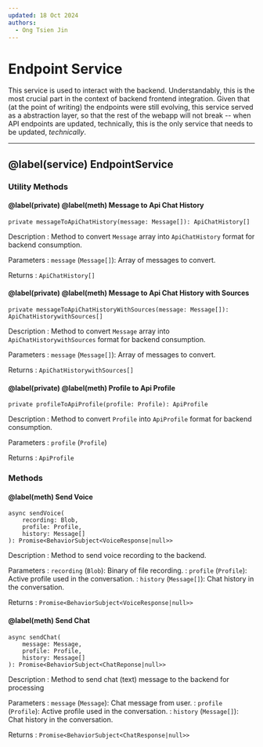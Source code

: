 ```yaml
---
updated: 18 Oct 2024
authors:
  - Ong Tsien Jin
---
```


# Endpoint Service

This service is used to interact with the backend. Understandably, this is the most crucial part in the context of
backend frontend integration. Given that (at the point of writing) the endpoints were still evolving, this service served
as a abstraction layer, so that the rest of the webapp will not break -- when API endpoints are updated, technically, this is the
only service that needs to be updated, _technically_.

---

## @label(service) EndpointService

### Utility Methods

#### @label(private) @label(meth) Message to Api Chat History

    private messageToApiChatHistory(message: Message[]): ApiChatHistory[]

Description
: Method to convert `Message` array into `ApiChatHistory` format for backend consumption.

Parameters
: `message` (`Message[]`): Array of messages to convert.

Returns
: `ApiChatHistory[]`

#### @label(private) @label(meth) Message to Api Chat History with Sources

    private messageToApiChatHistoryWithSources(message: Message[]): ApiChatHistorywithSources[]

Description
: Method to convert `Message` array into `ApiChatHistorywithSources` format for backend consumption.

Parameters
: `message` (`Message[]`): Array of messages to convert.

Returns
: `ApiChatHistorywithSources[]`

#### @label(private) @label(meth) Profile to Api Profile

    private profileToApiProfile(profile: Profile): ApiProfile

Description
: Method to convert `Profile` into `ApiProfile` format for backend consumption.

Parameters
: `profile` (`Profile`)

Returns
: `ApiProfile`

### Methods

#### @label(meth) Send Voice

    async sendVoice(
        recording: Blob,
        profile: Profile,
        history: Message[]
    ): Promise<BehaviorSubject<VoiceResponse|null>>

Description
: Method to send voice recording to the backend.

Parameters
: `recording` (`Blob`): Binary of file recording.
: `profile` (`Profile`): Active profile used in the conversation.
: `history` (`Message[]`): Chat history in the conversation.

Returns
: `Promise<BehaviorSubject<VoiceResponse|null>>`

#### @label(meth) Send Chat

    async sendChat(
        message: Message,
        profile: Profile,
        history: Message[]
    ): Promise<BehaviorSubject<ChatReponse|null>>

Description
: Method to send chat (text) message to the backend for processing

Parameters
: `message` (`Message`): Chat message from user.
: `profile` (`Profile`): Active profile used in the conversation.
: `history` (`Message[]`): Chat history in the conversation.

Returns
: `Promise<BehaviorSubject<ChatResponse|null>>`
